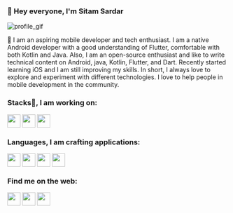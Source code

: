 ### 👋 Hey everyone, I'm Sitam Sardar
![profile_gif](https://github.com/HeySitam/HeySitam/assets/76570320/e2b7dc8b-e223-4763-8e00-eb83693660de)

👋 I am an aspiring mobile developer and tech enthusiast. I am a native Android developer with a good understanding of Flutter, comfortable with both Kotlin and Java. Also, I am an open-source enthusiast and like to write technical content on Android, java, Kotlin, Flutter, and Dart. Recently started learning iOS and I am still improving my skills. In short, I always love to explore and experiment with different technologies. I love to help people in mobile development in the community.


### Stacks📱, I am working on:

<p align="left">
<a href="https://developer.android.com/" target="blank"><img align="center" src="https://github.com/HeySitam/HeySitam/assets/76570320/177cfc82-ceac-4660-b3a2-114371c545e6" title = "Android" alt="" height="30" /></a>
<a href="https://flutter.dev/development" target="blank"><img align="center" src="https://github.com/HeySitam/HeySitam/assets/76570320/4786e257-13fa-44ff-b70e-724b85bd10c1" title = "Flutter" alt="" height="30" /></a>
<a href="https://developer.apple.com/" target="blank"><img align="center" src="https://github.com/HeySitam/HeySitam/assets/76570320/56c954b6-c26a-4a65-bc27-888219bd8a2c" title = "iOS" alt="" height="30" /></a>
</p>

### Languages, I am crafting applications:

<p align="left">
<a href="https://www.oracle.com/in/java/technologies/downloads/" target="blank"><img align="center" src="https://github.com/HeySitam/HeySitam/assets/76570320/ba8d9d12-9256-4465-96d3-090d10585473" title = "Java" alt="" height="30" /></a>
<a href="https://kotlinlang.org/" target="blank"><img align="center" src="https://github.com/HeySitam/HeySitam/assets/76570320/6ac37508-ced1-43f6-9840-43472cf35fe8" title = "Kotlin" alt="" height="30" /></a>
<a href="https://dart.dev/" target="blank"><img align="center" src="https://github.com/HeySitam/HeySitam/assets/76570320/9b18154b-f4df-4c19-b5a5-20eb8167eca6" title = "Dart" alt="" height="30" /></a>
<a href="https://www.swift.org/" target="blank"><img align="center" src="https://github.com/HeySitam/HeySitam/assets/76570320/a4e2ec32-2def-4c54-a3af-7e2e503e585d" title = "Swift" alt="" height="30" /></a>
</p>

### Find me on the web:

<p align="left">
<a href="http://twitter.com/HeySitam" target="blank"><img align="center" src="https://github.com/mishmanners/MishManners/blob/master/socials/twitter%20(2).png" title = "Twitter" alt="" height="30" /></a>
<a href="http://linkedin.com/in/heysitam" target="blank"><img align="center" src="https://github.com/mishmanners/MishManners/blob/master/socials/transparent-Linkedin-logo-icon.png" title = "Linkedin" alt="" height="30" /></a>
<a href="http://youtube.com/c/codedroidfun9398" target="blank"><img align="center" src="https://github.com/mishmanners/MishManners/blob/master/socials/youtube.png" title = "Youtube" alt="" height="30" /></a>
</p>




<!--
<img src="https://github-readme-streak-stats.herokuapp.com?user=HeySitam&theme=jolly" width="700"> -->
